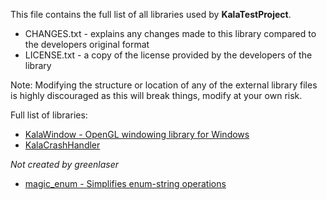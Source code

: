 This file contains the full list of all libraries used by **KalaTestProject**.

- CHANGES.txt - explains any changes made to this library compared to the developers original format
- LICENSE.txt - a copy of the license provided by the developers of the library

Note: Modifying the structure or location of any of the external library files is highly discouraged as this will break things, modify at your own risk.

Full list of libraries:
- [KalaWindow - OpenGL windowing library for Windows](https://github.com/KalaKit/KalaWindow)
- [KalaCrashHandler](https://github.com/KalaKit/KalaCrashHandler)

*Not created by greenlaser*
- [magic_enum - Simplifies enum-string operations](https://github.com/Neargye/magic_enum)
